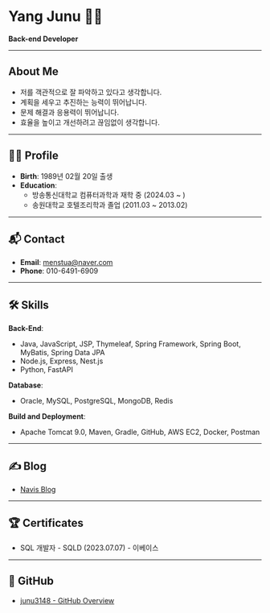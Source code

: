 # Yang Junu 👨‍💻  
**Back-end Developer**

---

## About Me

- 저를 객관적으로 잘 파악하고 있다고 생각합니다.
- 계획을 세우고 추진하는 능력이 뛰어납니다.
- 문제 해결과 응용력이 뛰어납니다.
- 효율을 높이고 개선하려고 끊임없이 생각합니다.

---

## 🧑‍💼 Profile

- **Birth**: 1989년 02월 20일 출생  
- **Education**:
  - 방송통신대학교 컴퓨터과학과 재학 중 (2024.03 ~ )
  - 송원대학교 호텔조리학과 졸업 (2011.03 ~ 2013.02)

---

## 📬 Contact

- **Email**: [menstua@naver.com](mailto:menstua@naver.com)  
- **Phone**: 010-6491-6909  

---

## 🛠 Skills

**Back-End**:  
- Java, JavaScript, JSP, Thymeleaf, Spring Framework, Spring Boot, MyBatis, Spring Data JPA  
- Node.js, Express, Nest.js  
- Python, FastAPI  

**Database**:  
- Oracle, MySQL, PostgreSQL, MongoDB, Redis  

**Build and Deployment**:  
- Apache Tomcat 9.0, Maven, Gradle, GitHub, AWS EC2, Docker, Postman  

---

## ✍ Blog

- [Navis Blog](https://navis.tistory.com/)

---

## 🏆 Certificates

- SQL 개발자 - SQLD (2023.07.07) - 이베이스  

---

## 📂 GitHub

- [junu3148 - GitHub Overview](https://github.com/junu3148)
